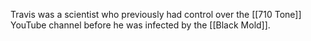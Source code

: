 
Travis was a scientist who previously had control over the [[710 Tone]] YouTube channel before he was infected by the [[Black Mold]].